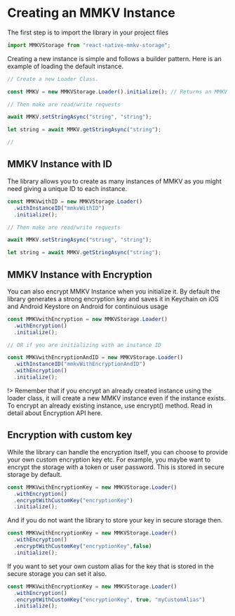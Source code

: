 # Creating an MMKV Instance

The first step is to import the library in your project files

```js
import MMKVStorage from "react-native-mmkv-storage";
```

Creating a new instance is simple and follows a builder pattern. Here is an example of loading the default instance.

```js
// Create a new Loader Class.

const MMKV = new MMKVStorage.Loader().initialize(); // Returns an MMKV Instance 

// Then make are read/write requests

await MMKV.setStringAsync("string", "string");

let string = await MMKV.getStringAsync("string");

//
```

## MMKV Instance with ID

The library allows you to create as many instances of MMKV as you might need giving a unique ID to each instance.

```js
const MMKVwithID = new MMKVStorage.Loader()
  .withInstanceID("mmkvWithID")
  .initialize();

// Then make are read/write requests

await MMKV.setStringAsync("string", "string");

let string = await MMKV.getStringAsync("string");
```

## MMKV Instance with Encryption

You can also encrypt MMKV Instance when you initialize it. By default the library generates a strong encryption key and saves it in Keychain on iOS and Android Keystore on Android for continuious usage

```js
const MMKVwithEncryption = new MMKVStorage.Loader()
  .withEncryption()
  .initialize();

// OR if you are initializing with an instance ID

const MMKVwithEncryptionAndID = new MMKVStorage.Loader()
  .withInstanceID("mmkvWithEncryptionAndID")
  .withEncryption()
  .initialize();
```

!> Remember that if you encrypt an already created instance using the loader class, it will create a new MMKV instance even if the instance exists. To encrypt an already existing instance, use encrypt() method. Read in detail about Encryption API here.

## Encryption with custom key

While the library can handle the encryption itself, you can choose to provide your own custom encryption key etc. For example, you maybe want to encrypt the storage with a token or user password. This is stored in secure storage by default.

```js
const MMKVwithEncryptionKey = new MMKVStorage.Loader()
  .withEncryption()
  .encryptWithCustomKey("encryptionKey")
  .initialize();
```

And if you do not want the library to store your key in secure storage then.

```js
const MMKVwithEncryptionKey = new MMKVStorage.Loader()
  .withEncryption()
  .encryptWithCustomKey("encryptionKey",false)
  .initialize();
```

If you want to set your own custom alias for the key that is stored in the secure storage you can set it also.

```js
const MMKVwithEncryptionKey = new MMKVStorage.Loader()
  .withEncryption()
  .encryptWithCustomKey("encryptionKey", true, "myCustomAlias")
  .initialize();
```
